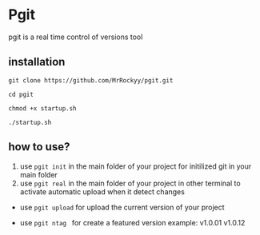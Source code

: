 # Pgit

pgit is a real time control of versions tool

## installation 

`git clone https://github.com/MrRockyy/pgit.git`

`cd pgit`

`chmod +x startup.sh`

`./startup.sh`

## how to use?

1. use `pgit init` in the main folder of your project for initilized git in your main folder 
2. use `pgit real` in the main folder  of your project in other terminal to activate  automatic upload when it detect changes
  
- use `pgit upload` for upload the current version of your project 

- use `pgit ntag ` for create a featured version 
example: v1.0.01 v1.0.12
  

